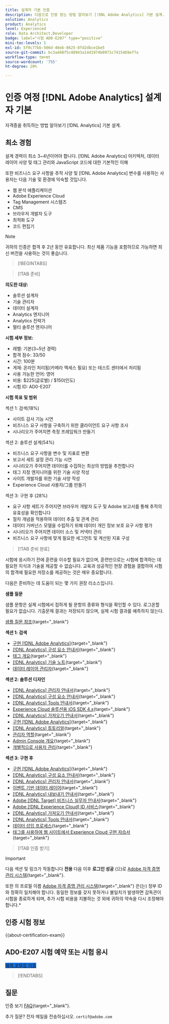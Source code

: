 ```yaml
---
title: 설계자 기본 인증
description: 다음으로 인증 받는 방법 알아보기 [!DNL Adobe Analytics] 기본 설계.
solution: Analytics
product: Analytics
level: Experienced
role: Data Architect,Developer
badge: label="시험 AD0-E207" type="positive"
mini-toc-levels: 1
exl-id: 5f9c77bb-506d-46eb-8625-8fd2dbce1be5
source-git-commit: bc3ad48f5c48943a14d1974b0971c74154b9ef7a
workflow-type: tm+mt
source-wordcount: '755'
ht-degree: 20%

---
```


# 인증 여정 [!DNL Adobe Analytics] 설계자 기본

자격증을 취득하는 방법 알아보기 [!DNL Analytics] 기본 설계.

## 최소 경험

설계 경력이 최소 3~4년이어야 합니다. [!DNL Adobe Analytics] 아키텍처, 데이터 레이어 사양 및 태그 관리와 JavaScript 코드에 대한 기본적인 이해

또한 비즈니스 요구 사항을 추적 사양 및 [!DNL Adobe Analytics] 변수를 사용하는 사용자는 다음 기술 및 환경에 익숙할 것입니다.

* 웹 분석 애플리케이션
* Adobe Experience Cloud
* Tag Management 시스템즈
* CMS
* 브라우저 개발자 도구
* 최적화 도구
* 코드 편집기

>[!NOTE]
>
>귀하의 인증은 합격 후 2년 동안 유효합니다. 최신 제품 기능을 포함하므로 가능하면 최신 버전을 사용하는 것이 좋습니다.

>[!BEGINTABS]

>[!TAB 준비]

**의도한 대상:**

* 솔루션 설계자
* 기술 관리자
* 데이터 설계자
* Analytics 엔지니어
* Analytics 전략가
* 멀티 솔루션 엔지니어

**시험 세부 정보:**

* 레벨: 기본(3~5년 경력)
* 합격 점수: 33/50
* 시간: 100분
* 게재: 온라인 처리됨(카메라 액세스 필요) 또는 테스트 센터에서 처리됨
* 사용 가능한 언어: 영어
* 비용: $225(글로벌) / $150(인도)
* 시험 ID: AD0-E207

**시험 목표 및 범위**

섹션 1: 검색(18%)

* 사이트 감사 기능 시연
* 비즈니스 요구 사항을 구축하기 위한 클라이언트 요구 사항 조사
* 시나리오가 주어지면 측정 프레임워크 만들기

섹션 2: 솔루션 설계(54%)

* 비즈니스 요구 사항을 변수 및 지표로 변환
* 보고서 세트 설정 관리 기능 시연
* 시나리오가 주어지면 데이터를 수집하는 최상의 방법을 추천합니다
* 태그 지정 엔지니어를 위한 기술 사양 작성
* 사이트 개발자를 위한 기술 사양 작성
* Experience Cloud 사용자/그룹 만들기

섹션 3: 구현 후 (28%)

* 요구 사항 세트가 주어지면 브라우저 개발자 도구 및 Adobe 보고서를 통해 추적의 유효성을 확인합니다
* 절차 개념을 적용하여 데이터 추출 및 관계 관리
* 데이터 거버넌스 모델을 수립하기 위해 데이터 개인 정보 보호 요구 사항 평가
* 시나리오가 주어지면 데이터 소스 및 커넥터 관리
* 비즈니스 요구 사항에 맞게 필요한 세그먼트 및 계산된 지표 구성

>[!TAB 준비 완료]

시험에 응시하기 전에 훈련을 이수할 필요가 없으며, 훈련만으로는 시험에 합격하는 데 필요한 지식과 기술을 제공할 수 없습니다. 교육과 성공적인 현장 경험을 결합하여 시험의 합격에 필요한 저장소를 제공하는 것은 매우 중요합니다.

다음은 준비하는 데 도움이 되는 몇 가지 권장 리소스입니다.

**샘플 질문**

샘플 문항은 실제 시험에서 접하게 될 문항의 종류와 형식을 확인할 수 있다. 로그온할 필요가 없습니다. 기출문제 결과는 저장되지 않으며, 실제 시험 결과를 예측하지 않는다.

[샘플 질문 참조](https://scorpion.caveon.com/launchpad/ad0-e207-adobe-analytics-architect-master-copy-y9f8t1){target="_blank"}

**섹션 1: 검색**

* [구현 [!DNL Adobe Analytics]](https://experienceleague.adobe.com/docs/analytics/implementation/home.html){target="_blank"}
* [[!DNL Analytics] 구성 요소 안내서](https://experienceleague.adobe.com/docs/analytics/components/home.html?lang=ko-KR){target="_blank"}
* [태그 개요](https://experienceleague.adobe.com/docs/experience-platform/tags/home.html){target="_blank"}
* [[!DNL Analytics] 기술 노트](https://experienceleague.adobe.com/docs/analytics/technotes/home.html?lang=ko-KR){target="_blank"}
* [데이터 레이어 관리자](https://exchange.adobe.com/apps/ec/101462/data-layer-manager){target="_blank"}

**섹션 2: 솔루션 디자인**

* [[!DNL Analytics] 관리자 안내서](https://experienceleague.adobe.com/docs/analytics/admin/home.html?lang=ko-KR){target="_blank"}
* [[!DNL Analytics] 구성 요소 안내서](https://experienceleague.adobe.com/docs/analytics/components/home.html?lang=ko-KR){target="_blank"}
* [[!DNL Analytics] Tools 안내서](https://experienceleague.adobe.com/docs/analytics/analyze/home.html){target="_blank"}
* [Experience Cloud 솔루션용 iOS SDK 4.x](https://experienceleague.adobe.com/docs/mobile-services/ios/overview.html?lang=ko-KR){target="_blank"}
* [[!DNL Analytics] 가져오기 안내서](https://experienceleague.adobe.com/docs/analytics/import/home.html){target="_blank"}
* [구현 [!DNL Adobe Analytics]](https://experienceleague.adobe.com/docs/analytics/implementation/home.html){target="_blank"}
* [[!DNL Analytics] 튜토리얼](https://experienceleague.adobe.com/docs/analytics-learn/tutorials/overview.html){target="_blank"}
* [관리자 역할](https://helpx.adobe.com/in/enterprise/using/admin-roles.html){target="_blank"}
* [Admin Console 개요](https://helpx.adobe.com/in/enterprise/using/admin-console.html#Settings){target="_blank"}
* [개별적으로 사용자 관리](https://helpx.adobe.com/in/enterprise/using/manage-users-individually.html){target="_blank"}

**섹션 3: 구현 후**

* [구현 [!DNL Adobe Analytics]](https://experienceleague.adobe.com/docs/analytics/implementation/home.html){target="_blank"}
* [[!DNL Analytics] 구성 요소 안내서](https://experienceleague.adobe.com/docs/analytics/components/home.html?lang=ko-KR){target="_blank"}
* [[!DNL Analytics] 관리자 안내서](https://experienceleague.adobe.com/docs/analytics/admin/home.html?lang=ko-KR){target="_blank"}
* [이벤트 기반 데이터 레이어](https://jimalytics.com/tag-management/the-event-driven-data-layer/){target="_blank"}
* [[!DNL Analytics] 내보내기 안내서](https://experienceleague.adobe.com/docs/analytics/export/home.html?lang=ko-KR){target="_blank"}
* [Adobe [!DNL Target] 비즈니스 실무자 안내서](https://experienceleague.adobe.com/docs/target/using/target-home.html){target="_blank"}
* [Adobe [!DNL Experience Cloud] ID 서비스](https://experienceleague.adobe.com/docs/id-service/using/home.html){target="_blank"}
* [[!DNL Analytics] 가져오기 안내서](https://experienceleague.adobe.com/docs/analytics/import/home.html){target="_blank"}
* [[!DNL Analytics] Tools 안내서](https://experienceleague.adobe.com/docs/analytics/analyze/home.html){target="_blank"}
* [데이터 삽입 프로세스](https://github.com/AdobeDocs/analytics-1.4-apis/blob/master/docs/data-insertion-api/overview/c_data_insertion_process.md){target="_blank"}
* [태그를 사용하여 웹 사이트에서 Experience Cloud 구현 자습서](https://experienceleague.adobe.com/docs/platform-learn/implement-in-websites/overview.html){target="_blank"}

>[!TAB 인증 받기]

>[!IMPORTANT]
>
>다음 섹션 및 링크가 작동합니다 **전용**  다음 이후 **로그인 성공** (으)로 [Adobe 자격 증명 관리 시스템](https://www.certmetrics.com/adobe){target="_blank"}.
>
>또한 의 프로필 이름 [Adobe 자격 증명 관리 시스템](https://www.certmetrics.com/adobe){target="_blank"} 은(는) 정부 ID와 정확히 일치해야 합니다. 동일한 정보를 갖지 못하거나 불일치가 발생하면 감독관이 시험을 종료하게 되며, 추가 시험 비용을 지불하는 것 외에 귀하의 약속을 다시 조정해야 합니다.*


## 인증 시험 정보

{{about-certification-exam}}

## AD0-E207 시험 예약 또는 시험 응시

<a href="https://www.certmetrics.com/adobe/candidate/examity_sso.aspx?eid=AD0-E207" target="_blank" class="spectrum-Button spectrum-Button--fill spectrum-Button--accent spectrum-Button--sizeM is-margin-bottom-big-big at-element-click-tracking" style="background-color:#1473E6">

<span class="spectrum-Button-label has-no-wrap">
   예제 포털로 이동
</span>
</a>

>[!ENDTABS]

## 질문

인증 보기 [FAQ](https://experienceleague.adobe.com/docs/certification/certification/faq.html){target="_blank"}.

추가 질문? 전자 메일을 전송하십시오. `certif@adobe.com`
